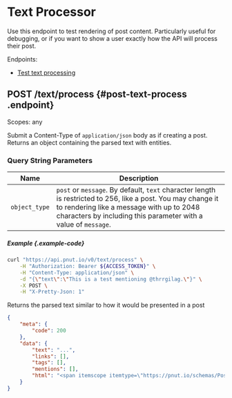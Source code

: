 # Text Processor

Use this endpoint to test rendering of post content. Particularly useful for debugging, or if you want to show a user exactly how the API will process their post.

Endpoints:

* [Test text processing](#post-text-process)


## <span class="method method-post">POST</span> /text/process {#post-text-process .endpoint}

Scopes: <span class="endpoint-meta">any</span>

Submit a Content-Type of `application/json` body as if creating a post. Returns an object containing the parsed text with entities.

### Query String Parameters

Name|Description
-|-
`object_type`|`post` or `message`. By default, `text` character length is restricted to 256, like a post. You may change it to rendering like a message with up to 2048 characters by including this parameter with a value of `message`.

##### Example {.example-code}

```bash
curl "https://api.pnut.io/v0/text/process" \
    -H "Authorization: Bearer ${ACCESS_TOKEN}" \
    -H "Content-Type: application/json" \
    -d "{\"text\":\"This is a test mentioning @thrrgilag.\"}" \
    -X POST \
    -H "X-Pretty-Json: 1"
```

Returns the parsed text similar to how it would be presented in a post

```json
{
    "meta": {
        "code": 200
    },
    "data": {
        "text": "...",
        "links": [],
        "tags": [],
        "mentions": [],
        "html": "<span itemscope itemtype=\"https://pnut.io/schemas/Post\">...</span>"
    }
}
```